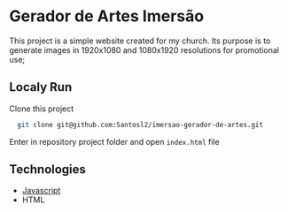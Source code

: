 # Gerador de Artes Imersão

This project is a simple website created for my church. Its purpose is to generate images in 1920x1080 and 1080x1920 resolutions for promotional use;

## Localy Run

Clone this project

```bash
  git clone git@github.com:Santosl2/imersao-gerador-de-artes.git
```

Enter in repository project folder and open `index.html` file

## Technologies

- [Javascript](https://developer.mozilla.org/en-US/docs/Web/JavaScript)
- HTML
